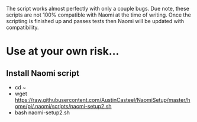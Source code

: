 The script works almost perfectly with only a couple bugs. Due note, these scripts are not 100% compatible with Naomi at the time of writing. Once the scripting is finished up and passes tests then Naomi will be updated with compatibility.
# Use at your own risk...

## Install Naomi script
* cd ~
* wget https://raw.githubusercontent.com/AustinCasteel/NaomiSetup/master/home/pi/.naomi/scripts/naomi-setup2.sh
* bash naomi-setup2.sh
